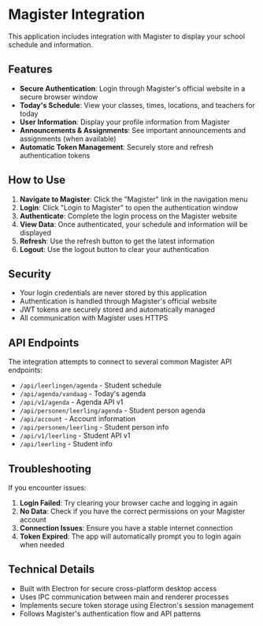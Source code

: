 # Magister Integration

This application includes integration with Magister to display your school schedule and information.

## Features

- **Secure Authentication**: Login through Magister's official website in a secure browser window
- **Today's Schedule**: View your classes, times, locations, and teachers for today
- **User Information**: Display your profile information from Magister
- **Announcements & Assignments**: See important announcements and assignments (when available)
- **Automatic Token Management**: Securely store and refresh authentication tokens

## How to Use

1. **Navigate to Magister**: Click the "Magister" link in the navigation menu
2. **Login**: Click "Login to Magister" to open the authentication window
3. **Authenticate**: Complete the login process on the Magister website
4. **View Data**: Once authenticated, your schedule and information will be displayed
5. **Refresh**: Use the refresh button to get the latest information
6. **Logout**: Use the logout button to clear your authentication

## Security

- Your login credentials are never stored by this application
- Authentication is handled through Magister's official website
- JWT tokens are securely stored and automatically managed
- All communication with Magister uses HTTPS

## API Endpoints

The integration attempts to connect to several common Magister API endpoints:

- `/api/leerlingen/agenda` - Student schedule
- `/api/agenda/vandaag` - Today's agenda
- `/api/v1/agenda` - Agenda API v1
- `/api/personen/leerling/agenda` - Student person agenda
- `/api/account` - Account information
- `/api/personen/leerling` - Student person info
- `/api/v1/leerling` - Student API v1
- `/api/leerling` - Student info

## Troubleshooting

If you encounter issues:

1. **Login Failed**: Try clearing your browser cache and logging in again
2. **No Data**: Check if you have the correct permissions on your Magister account
3. **Connection Issues**: Ensure you have a stable internet connection
4. **Token Expired**: The app will automatically prompt you to login again when needed

## Technical Details

- Built with Electron for secure cross-platform desktop access
- Uses IPC communication between main and renderer processes
- Implements secure token storage using Electron's session management
- Follows Magister's authentication flow and API patterns
